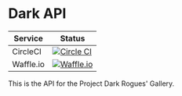 # Dark API

| Service   | Status                                                                                       |
|-----------|----------------------------------------------------------------------------------------------|
| CircleCI  | [![Circle CI](https://circleci.com/gh/wlonk/dark_api.svg?style=svg)][circleci]               |
| Waffle.io | [![Waffle.io](https://badge.waffle.io/wlonk/dark_api.png?label=ready&title=Ready)][waffleio] |

This is the API for the Project Dark Rogues' Gallery.

[circleci]: https://circleci.com/gh/wlonk/dark_api
[waffleio]: https://waffle.io/wlonk/dark_api
